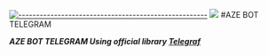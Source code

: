 [![-----------------------------------------------------](https://raw.githubusercontent.com/andreasbm/readme/master/assets/lines/colored.png)](#table-of-contents)
![](https://telegra.ph/file/404338901b2977dd2c59f.png)
#AZE BOT TELEGRAM

***AZE BOT TELEGRAM Using official library [Telegraf](https://github.com/telegraf/telegraf)***
